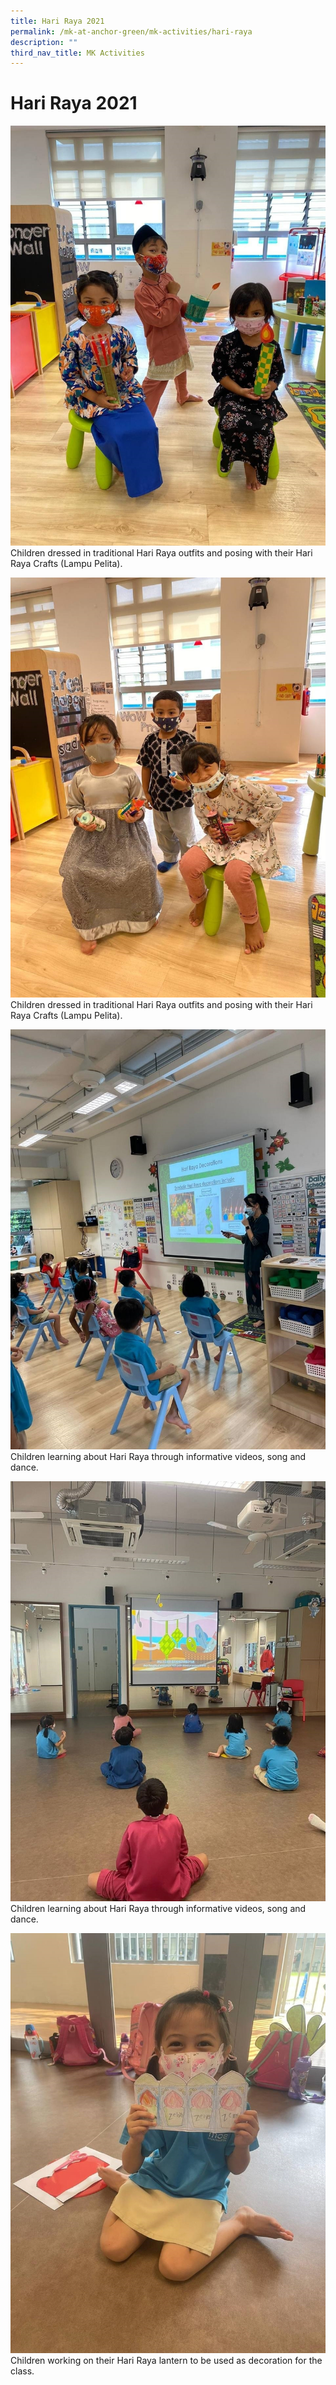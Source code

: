 ```yaml
---
title: Hari Raya 2021
permalink: /mk-at-anchor-green/mk-activities/hari-raya
description: ""
third_nav_title: MK Activities
---
```

# Hari Raya 2021

![Children dressed in traditional Hari Raya outfits and posing with their Hari Raya Crafts](/images/hr1.jpg)
Children dressed in traditional Hari Raya outfits and posing with their Hari Raya Crafts (Lampu Pelita).

![Children dressed in traditional Hari Raya outfits and posing with their Hari Raya Crafts](/images/hr2.jpg)
Children dressed in traditional Hari Raya outfits and posing with their Hari Raya Crafts (Lampu Pelita).

![Children learning about Hari Raya through informative videos, song and dance](/images/hr3.jpg)
Children learning about Hari Raya through informative videos, song and dance.

![Children learning about Hari Raya through informative videos, song and dance](/images/hr4.jpg)
Children learning about Hari Raya through informative videos, song and dance.

![Children working on their Hari Raya lantern to be used as decoration for the class.](/images/hr5.jpg)
Children working on their Hari Raya lantern to be used as decoration for the class.